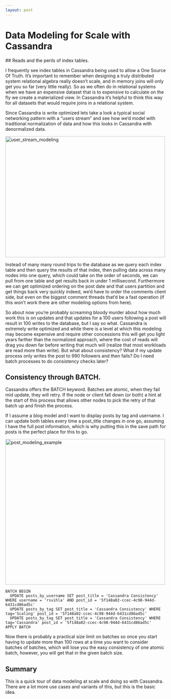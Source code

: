 ```yaml
---
layout: post
---
```

<h1>Data Modeling for Scale with Cassandra</h1>
## Reads and the perils of index tables.

I frequently see index tables in Cassandra being used to allow a One Source Of Truth. It’s important to remember when designing a truly distributed system relational algebra really doesn’t scale, and in memory joins will only get you so far (very little really). So as we often do in relational systems when we have an expensive dataset that is to expensive to calculate on the fly we create a materialized view. In Cassandra it’s helpful to think this way for all datasets that would require joins in a relational system.

Since Cassandra is write optimized lets take a look a typical social networking pattern with a “users stream” and see how we’d model with traditional normalization of data and how this looks in Cassandra with denormalized data.

[<img src="https://farm8.staticflickr.com/7043/13891032176_b7738fc985.jpg" width="500" height="379" alt="user_stream_modeling" />](https://www.flickr.com/photos/ryansvihla/13891032176 "user_stream_modeling by Ryan Svihla, on Flickr")

Instead of many many round trips to the database as we query each index table and then query the results of that index, then pulling data across many nodes into one query, which could take on the order of seconds, we can pull from one table and get results back in under 1 millisecond. Furthermore we can get optimized ordering on the post date and that users partition and get things back very quickly indeed, we’d have to order the comments client side, but even on the biggest comment threads that’d be a fast operation (if this won’t work there are other modeling options from here).

So about now you’re probably screaming bloody murder about how much work this is on updates and that updates for a 100 users following a post will result in 100 writes to the database, but I say so what. Cassandra is extremely write optimized and while there is a level at which this modeling may become expensive and require other concessions this will get you light years farther than the normalized approach, where the cost of reads will drag you down far before writing that much will (realize that most workloads are read more than write). But what about consistency? What if my update process only writes the post to 990 followers and then fails? Do I need batch processes to do consistency checks later?

## Consistency through BATCH.

Cassandra offers the BATCH keyword. Batches are atomic, when they fail mid update, they will retry. If the node or client fall down (or both) a hint at the start of this process that allows other nodes to pick the retry of that batch up and finish the process.

If I assume a blog model and I want to display posts by tag and username. I can update both tables every time a post_title changes in one go, assuming I have the full post information, which is why putting this in the save path for posts is the perfect place for this to go.

[<img src="https://farm8.staticflickr.com/7315/13914133925_e852a755f4.jpg" width="500" height="456" alt="post_modeling_example" />](https://www.flickr.com/photos/ryansvihla/13914133925 "post_modeling_example by Ryan Svihla, on Flickr")

    BATCH BEGIN
      UPDATE posts_by_username SET post_title = 'Cassandra Consistency' WHERE username = 'rsvihla' AND post_id = '5f148a02-ccec-4c98-944d-6431cd86ad5c'
      UPDATE posts_by_tag SET post_title = 'Cassandra Consistency' WHERE tag='Scaling' post_id = '5f148a02-ccec-4c98-944d-6431cd86ad5c'
      UPDATE posts_by_tag SET post_title = 'Cassandra Consistency' WHERE tag='Cassandra' post_id = '5f148a02-ccec-4c98-944d-6431cd86ad5c'
    APPLY BATCH
    

Now there is probably a practical size limit on batches so once you start having to update more than 100 rows at a time you want to consider batches of batches, which will lose you the easy consistency of one atomic batch, however, you will get that in the given batch size.

## Summary

This is a quick tour of data modeling at scale and doing so with Cassandra. There are a lot more use cases and variants of this, but this is the basic idea.
